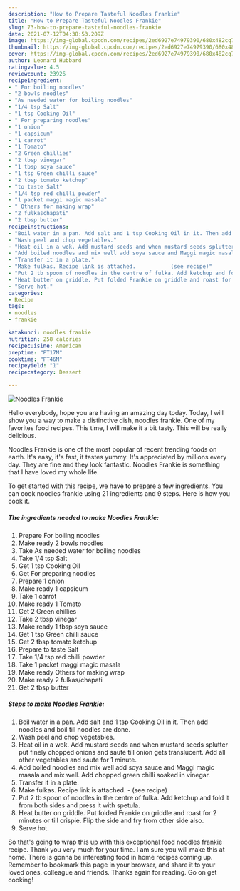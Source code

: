 ```yaml
---
description: "How to Prepare Tasteful Noodles Frankie"
title: "How to Prepare Tasteful Noodles Frankie"
slug: 73-how-to-prepare-tasteful-noodles-frankie
date: 2021-07-12T04:38:53.209Z
image: https://img-global.cpcdn.com/recipes/2ed6927e74979390/680x482cq70/noodles-frankie-recipe-main-photo.jpg
thumbnail: https://img-global.cpcdn.com/recipes/2ed6927e74979390/680x482cq70/noodles-frankie-recipe-main-photo.jpg
cover: https://img-global.cpcdn.com/recipes/2ed6927e74979390/680x482cq70/noodles-frankie-recipe-main-photo.jpg
author: Leonard Hubbard
ratingvalue: 4.5
reviewcount: 23926
recipeingredient:
- " For boiling noodles"
- "2 bowls noodles"
- "As needed water for boiling noodles"
- "1/4 tsp Salt"
- "1 tsp Cooking Oil"
- " For preparing noodles"
- "1 onion"
- "1 capsicum"
- "1 carrot"
- "1 Tomato"
- "2 Green chillies"
- "2 tbsp vinegar"
- "1 tbsp soya sauce"
- "1 tsp Green chilli sauce"
- "2 tbsp tomato ketchup"
- "to taste Salt"
- "1/4 tsp red chilli powder"
- "1 packet maggi magic masala"
- " Others for making wrap"
- "2 fulkaschapati"
- "2 tbsp butter"
recipeinstructions:
- "Boil water in a pan. Add salt and 1 tsp Cooking Oil in it. Then add noodles and boil till noodles are done."
- "Wash peel and chop vegetables."
- "Heat oil in a wok. Add mustard seeds and when mustard seeds splutter put finely chopped onions and saute till onion gets translucent. Add all other vegetables and saute for 1 minute."
- "Add boiled noodles and mix well add soya sauce and Maggi magic masala and mix well. Add chopped green chilli soaked in vinegar."
- "Transfer it in a plate."
- "Make fulkas. Recipe link is attached.           (see recipe)"
- "Put 2 tb spoon of noodles in the centre of fulka. Add ketchup and fold it from both sides and press it with spetula."
- "Heat butter on griddle. Put folded Frankie on griddle and roast for 2 minutes or till crispie. Flip the side and fry from other side also."
- "Serve hot."
categories:
- Recipe
tags:
- noodles
- frankie

katakunci: noodles frankie 
nutrition: 258 calories
recipecuisine: American
preptime: "PT17M"
cooktime: "PT46M"
recipeyield: "1"
recipecategory: Dessert

---
```



![Noodles Frankie](https://img-global.cpcdn.com/recipes/2ed6927e74979390/680x482cq70/noodles-frankie-recipe-main-photo.jpg)

Hello everybody, hope you are having an amazing day today. Today, I will show you a way to make a distinctive dish, noodles frankie. One of my favorites food recipes. This time, I will make it a bit tasty. This will be really delicious.



Noodles Frankie is one of the most popular of recent trending foods on earth. It's easy, it's fast, it tastes yummy. It's appreciated by millions every day. They are fine and they look fantastic. Noodles Frankie is something that I have loved my whole life.


To get started with this recipe, we have to prepare a few ingredients. You can cook noodles frankie using 21 ingredients and 9 steps. Here is how you cook it.

<!--inarticleads1-->

##### The ingredients needed to make Noodles Frankie:

1. Prepare  For boiling noodles
1. Make ready 2 bowls noodles
1. Take As needed water for boiling noodles
1. Take 1/4 tsp Salt
1. Get 1 tsp Cooking Oil
1. Get  For preparing noodles
1. Prepare 1 onion
1. Make ready 1 capsicum
1. Take 1 carrot
1. Make ready 1 Tomato
1. Get 2 Green chillies
1. Take 2 tbsp vinegar
1. Make ready 1 tbsp soya sauce
1. Get 1 tsp Green chilli sauce
1. Get 2 tbsp tomato ketchup
1. Prepare to taste Salt
1. Take 1/4 tsp red chilli powder
1. Take 1 packet maggi magic masala
1. Make ready  Others for making wrap
1. Make ready 2 fulkas/chapati
1. Get 2 tbsp butter




<!--inarticleads2-->

##### Steps to make Noodles Frankie:

1. Boil water in a pan. Add salt and 1 tsp Cooking Oil in it. Then add noodles and boil till noodles are done.
1. Wash peel and chop vegetables.
1. Heat oil in a wok. Add mustard seeds and when mustard seeds splutter put finely chopped onions and saute till onion gets translucent. Add all other vegetables and saute for 1 minute.
1. Add boiled noodles and mix well add soya sauce and Maggi magic masala and mix well. Add chopped green chilli soaked in vinegar.
1. Transfer it in a plate.
1. Make fulkas. Recipe link is attached. -           (see recipe)
1. Put 2 tb spoon of noodles in the centre of fulka. Add ketchup and fold it from both sides and press it with spetula.
1. Heat butter on griddle. Put folded Frankie on griddle and roast for 2 minutes or till crispie. Flip the side and fry from other side also.
1. Serve hot.




So that's going to wrap this up with this exceptional food noodles frankie recipe. Thank you very much for your time. I am sure you will make this at home. There is gonna be interesting food in home recipes coming up. Remember to bookmark this page in your browser, and share it to your loved ones, colleague and friends. Thanks again for reading. Go on get cooking!
